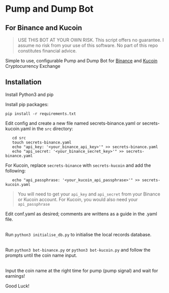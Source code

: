 # Pump and Dump Bot
## For Binance and Kucoin

> USE THIS BOT AT YOUR OWN RISK. This script offers no guarantee. I assume no risk from your use of this software. No part of this repo constitutes financial advice.

Simple to use, configurable Pump and Dump Bot for [Binance](https://binance.com) and [Kucoin](https://www.kucoin.com) Cryptocurrency Exchange

## Installation

Install Python3 and pip

Install pip packages:

```pip install -r requirements.txt``` 

Edit config and create a new file named secrets-binance.yaml or secrets-kucoin.yaml in the ```src``` directory:

```
   cd src
   touch secrets-binance.yaml
   echo "api_key: '<your_binance_api_key>'" >> secrets-binance.yaml
   echo "api_secret: '<your_binance_secret_key>'" >> secrets-binance.yaml
```
For Kucoin, replace ```secrets-binance``` with ```secrets-kucoin``` and add the following:
```
   echo "api_passphrase: '<your_kucoin_api_passphrase>'" >> secrets-kucoin.yaml
```

> You will need to get your ```api_key``` and ```api_secret``` from your Binance or Kucoin account.
> For Kucoin, you would also need your ```api_passphrase```

Edit conf.yaml as desired; comments are writtens as a guide in the .yaml file.  
<br/>

Run ```python3 initialise_db.py``` to initialise the local records database.  
<br/>

Run ```python3 bot-binance.py``` or ```python3 bot-kucoin.py``` and follow the prompts until the coin name input.  
<br/>

Input the coin name at the right time for pump (pump signal) and wait for earnings!

Good Luck!
